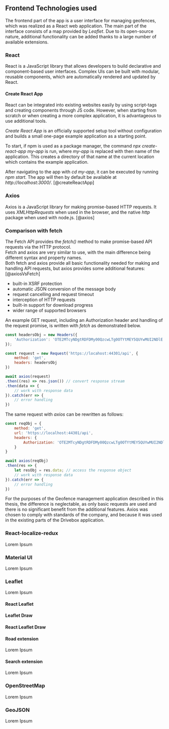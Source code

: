 ## Frontend Technologies used
The frontend part of the app is a user interface for managing geofences, which was realized as a React web application. The main part of the interface consists of a map provided by _Leaflet_. Due to its open-source nature, additional functionality can be added thanks to a large number of available extensions.


### React
React is a JavaScript library that allows developers to build declarative and component-based user interfaces. Complex UIs can be built with modular, reusable components, which are automatically rendered and updated by React.


#### Create React App
React can be integrated into existing websites easily by using script-tags and creating components through JS code. However, when starting from scratch or when creating a more complex application, it is advantageous to use additional tools.

_Create React App_ is an officially supported setup tool without configuration and builds a small one-page example application as a starting point.

To start, if npm is used as a package manager, the command _npx create-react-app my-app_ is run, where _my-app_ is replaced with then name of the application. This creates a directory of that name at the current location which contains the example application.

After navigating to the app with _cd my-app_, it can be executed by running _npm start_. The app will then by default be available at _http://localhost:3000/_. [@createReactApp]


### Axios
Axios is a JavaScript library for making promise-based HTTP requests. It uses _XMLHttpRequests_ when used in the browser, and the native _http_ package when used with node.js. [@axios]


### Comparison with fetch
The Fetch API provides the _fetch()_ method to make promise-based API requests via the HTTP protocol.\
Fetch and axios are very similar to use, with the main difference being different syntax and property names.\
Both fetch and axios provide all basic functionality needed for making and handling API requests, but axios provides some additional features: [@axiosVsFetch]
- built-in XSRF protection
- automatic JSON conversion of the message body
- request cancelling and request timeout
- interception of HTTP requests
- built-in support for download progress
- wider range of supported browsers

An example GET request, including an Authorization header and handling of the request promise, is written with _fetch_ as demonstrated below.

```jsx
const headersObj = new Headers({
    'Authorization': 'OTE2MTcyNDgtRDFDMy00QzcwLTg0OTYtMEY5QUYwMUI2NDlE'
});

const request = new Request('https://locahost:44301/api', {
    method: 'get',
    headers: headersObj
})

await axios(request)
.then((res) => res.json()) // convert response stream
.then(data => {
    // work with response data
}).catch(err => {
    // error handling
})
```

The same request with _axios_ can be rewritten as follows:

```jsx
const reqObj = {
    method: 'get',
    url: 'https://localhost:44301/api',
    headers: {
        Authorization: 'OTE2MTcyNDgtRDFDMy00QzcwLTg0OTYtMEY5QUYwMUI2NDlE'
    }
}

await axios(reqObj)
.then(res => {
    let resObj = res.data; // access the response object
    // work with response data
}).catch(err => {
    // error handling
})
```

For the purposes of the Geofence management application described in this thesis, the difference is neglectable, as only basic requests are used and there is no significant benefit from the additional features. Axios was chosen to comply with standards of the company, and because it was used in the existing parts of the Drivebox application.


### React-localize-redux
Lorem Ipsum


### Material UI
Lorem Ipsum


### Leaflet
Lorem Ipsum


#### React Leaflet


#### Leaflet Draw


#### React Leaflet Draw


#### Road extension
Lorem Ipsum


#### Search extension
Lorem Ipsum


### OpenStreetMap
Lorem Ipsum


### GeoJSON
Lorem Ipsum